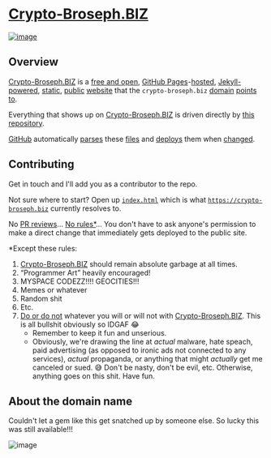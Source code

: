 # [Crypto-Broseph.BIZ](https://crypto-broseph.biz)

[![image](https://github.com/aaronsarnat/crypto-broseph.biz/assets/8367927/1746cdeb-981f-43ec-bd32-cdb7392ca85b)](https://crypto-broseph.biz)

## Overview

[Crypto-Broseph.BIZ](https://crypto-broseph.biz) is a [free and open](https://en.wikipedia.org/wiki/Unlicense), [GitHub Pages](https://pages.github.com/)-[hosted](https://en.wikipedia.org/wiki/Web_hosting_service), [Jekyll-powered](https://jekyllrb.com/), [static](https://en.wikipedia.org/wiki/Static_site_generator), [public](https://en.wikipedia.org/wiki/Public) [website](https://en.wikipedia.org/wiki/Website) that the `crypto-broseph.biz` [domain](https://en.wikipedia.org/wiki/Domain_name) [points to](https://www.cloudflare.com/).

Everything that shows up on [Crypto-Broseph.BIZ](https://crypto-broseph.biz) is driven directly by [this](https://github.com/aaronsarnat/crypto-broseph.biz/) [repository](https://en.wikipedia.org/wiki/Repository_(version_control)).

[GitHub](https://github.com/) automatically [parses](https://en.wikipedia.org/wiki/Parsing) these [files](https://en.wikipedia.org/wiki/Computer_file) and [deploys](https://github.com/aaronsarnat/crypto-broseph.biz/actions) them when [changed](https://github.com/aaronsarnat/crypto-broseph.biz/commits/main/).

## Contributing

Get in touch and I'll add you as a contributor to the repo.

Not sure where to start? Open up [`index.html`](https://github.com/aaronsarnat/crypto-broseph.biz/edit/main/index.html) which is what [`https://crypto-broseph.biz`](https://crypto-broseph.biz) currently resolves to.

No [PR reviews](https://docs.github.com/en/pull-requests/collaborating-with-pull-requests/reviewing-changes-in-pull-requests/about-pull-request-reviews)… [No rules*](https://en.wikipedia.org/wiki/Anarchy)… You don't have to ask anyone's permission to make a direct change that immediately gets deployed to the public site.

*Except these rules:

1. [Crypto-Broseph.BIZ](https://crypto-broseph.biz) should remain absolute garbage at all times.
2. “Programmer Art” heavily encouraged!
3. MYSPACE CODEZZ!!!! GEOCITIES!!!
4. Memes or whatever
5. Random shit
6. Etc.
7. [Do or do not](https://github.com/aaronsarnat/crypto-broseph.biz/assets/8367927/34512591-7df4-4af6-8ecc-e2478312524e) whatever you will or will not with [Crypto-Broseph.BIZ](https://crypto-broseph.biz). This is all bullshit obviously so IDGAF 😂
   - Remember to keep it fun and unserious.
   - Obviously, we're drawing the line at *actual* malware, hate speach, paid advertising (as opposed to ironic ads not connected to any services), *actual* propaganda, or anything that might *actually* get me canceled or sued. :sweat_smile: Don't be nasty, don't be evil, etc. Otherwise, anything goes on this shit. Have fun.

## About the domain name

Couldn't let a gem like this get snatched up by someone else. So lucky this was still available!!!

![image](https://github.com/aaronsarnat/crypto-broseph.biz/assets/8367927/540c186f-81cc-40e3-a4b3-dd38fad85950)
